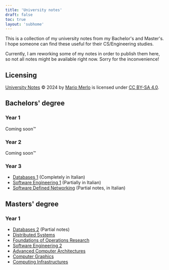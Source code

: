 ```yaml
---
title: 'University notes'
draft: false
toc: true
layout: 'subhome'
---
```


This is a collection of my university notes from my Bachelor's and Master's. I hope someone can find these useful for their CS/Engineering studies.

Currently, I am reworking some of my notes in order to publish them here, so not all notes might be available right now. Sorry for the inconvenience!

## Licensing

[University Notes](https://mariomerlo.me/notes) © 2024 by [Mario Merlo](https://mariomerlo.me) is licensed under [CC BY-SA 4.0](https://creativecommons.org/licenses/by-sa/4.0/?ref=chooser-v1).

## Bachelors' degree

### Year 1

Coming soon™

### Year 2

Coming soon™

### Year 3

- [Databases 1](db122) (Completely in Italian)
- [Software Engineering 1](se122) (Partially in Italian)
- [Software Defined Networking](sdn23) (Partial notes, in Italian)

## Masters' degree

### Year 1

- [Databases 2](db223) (Partial notes)
- [Distributed Systems](ds23)
- [Foundations of Operations Research](for23)
- [Software Engineering 2](se223)
- [Advanced Computer Architectures](aca24)
- [Computer Graphics](cg24)
- [Computing Infrastructures](ci24)
